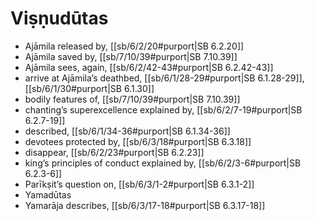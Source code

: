 # Viṣṇudūtas

* Ajāmila released by, [[sb/6/2/20#purport|SB 6.2.20]]
* Ajāmila saved by, [[sb/7/10/39#purport|SB 7.10.39]]
* Ajāmila sees, again, [[sb/6/2/42-43#purport|SB 6.2.42-43]]
* arrive at Ajāmila’s deathbed, [[sb/6/1/28-29#purport|SB 6.1.28-29]], [[sb/6/1/30#purport|SB 6.1.30]]
* bodily features of, [[sb/7/10/39#purport|SB 7.10.39]]
* chanting’s superexcellence explained by, [[sb/6/2/7-19#purport|SB 6.2.7-19]]
* described, [[sb/6/1/34-36#purport|SB 6.1.34-36]]
* devotees protected by, [[sb/6/3/18#purport|SB 6.3.18]]
* disappear, [[sb/6/2/23#purport|SB 6.2.23]]
* king’s principles of conduct explained by, [[sb/6/2/3-6#purport|SB 6.2.3-6]]
* Parīkṣit’s question on, [[sb/6/3/1-2#purport|SB 6.3.1-2]]
* Yamadūtas 
* Yamarāja describes, [[sb/6/3/17-18#purport|SB 6.3.17-18]]

